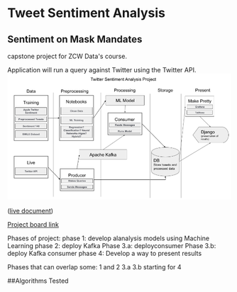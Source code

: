 # Tweet Sentiment Analysis
## Sentiment on Mask Mandates
capstone project for ZCW Data's course.

Application will run a query against Twitter using the Twitter API.
![data pipeline](https://github.com/ZCW-Data2-2/Final_Project_KCD/blob/main/images/Dataflow%20Final%20Project.png)

([live document](https://docs.google.com/presentation/d/1pXJSsQBkr6xXI2dluPxIpyOxXZqf_O7f65USWllmJAk/edit?usp=sharing))

[Project board link](https://github.com/ZCW-Data2-2/Final_Project_KCD/projects/1)

Phases of project:
phase 1: develop alanalysis models using Machine Learning
phase 2: deploy Kafka
Phase 3.a: deployconsumer
Phase 3.b: deploy Kafka consumer
phase 4: Develop a way to present results

Phases that can overlap some:
1 and 2
3.a 3.b starting for 4

##Algorithms Tested
